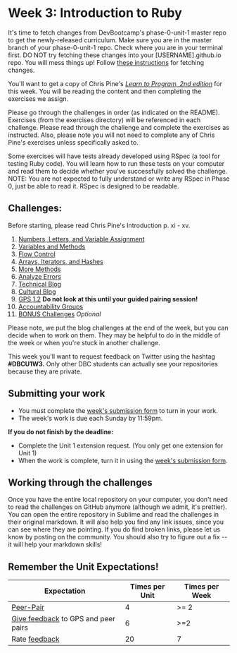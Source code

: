 # Week 3: Introduction to Ruby

<!-- Week 3's curriculum will be released with changes the Friday before the week begins. -->

It's time to fetch changes from DevBootcamp's phase-0-unit-1 master repo to get the newly-released curriculum. Make sure you are in the master branch of your phase-0-unit-1 repo. Check where you are in your terminal first. DO NOT try fetching these changes into your [USERNAME].github.io repo. You will mess things up! Follow [these instructions](https://github.com/Devbootcamp/phase-0-handbook/blob/master/fetching-changes.md) for fetching changes.

You'll want to get a copy of Chris Pine's [*Learn to Program, 2nd edition*](http://www.ebooks-it.net/ebook/learn-to-program-2nd-edition) for this week. You will be reading the content and then completing the exercises we assign.

Please go through the challenges in order (as indicated on the README). Exercises (from the exercises directory) will be referenced in each challenge. Please read through the challenge and complete the exercises as instructed. Also, please note you will not need to complete any of Chris Pine's exercises unless specifically asked to.

Some exercises will have tests already developed using RSpec (a tool for testing Ruby code). You will learn how to run these tests on your computer and read them to decide whether you've successfully solved the challenge. NOTE: You are not expected to fully understand or write any RSpec in Phase 0, just be able to read it. RSpec is designed to be readable.

## Challenges:
Before starting, please read Chris Pine's Introduction p. xi - xv.

1. [Numbers, Letters, and Variable Assignment](1-numbers-letters)
2. [Variables and Methods](2-methods)
3. [Flow Control](3-flow-control)
4. [Arrays, Iterators, and Hashes](4-arrays)
5. [More Methods](5-more-methods)
6. [Analyze Errors](6-analyze-errors)
7. [Technical Blog](7-technical-blog.md)
8. [Cultural Blog](8-cultural-blog.md)
9. [GPS 1.2](9-gps1-2) **Do not look at this until your guided pairing session!**
10. [Accountability Groups](10-accountability-groups.md)
11. [BONUS Challenges](11-BONUS-challenges) *Optional*

Please note, we put the blog challenges at the end of the week, but you can decide when to work on them. They may be helpful to do in the middle of the week or when you're stuck in another challenge.

This week you'll want to request feedback on Twitter using the hashtag **#DBCU1W3.** Only other DBC students can actually see your repositories because they are private.

## Submitting your work
- You must complete the [week's submission form](http://apply.devbootcamp.com) to turn in your work.
- The week's work is due each Sunday by 11:59pm.

**If you do not finish by the deadline:**
- Complete the Unit 1 extension request. (You only get one extension for Unit 1)
- When the work is complete, turn it in using the [week's submission form](http://apply.devbootcamp.com).

## Working through the challenges
Once you have the entire local repository on your computer, you don't need to read the challenges on GitHub anymore (although we admit, it's prettier). You can open the entire repository in Sublime and read the challenges in their original markdown. It will also help you find any link issues, since you can see where they are pointing. If you do find broken links, please let us know by posting on the community. You should also try to figure out a fix -- it will help your markdown skills!

## Remember the Unit Expectations!

Expectation | Times per Unit | Times per Week
------------|----------|---------
[Peer-Pair](https://github.com/Devbootcamp/phase-0-handbook/blob/master/peer-pairing-sessions.md) | 4 | >= 2
[Give feedback](https://socrates.devbootcamp.com/feedback/new) to GPS and peer pairs | 6 | >=2
Rate [feedback](https://socrates.devbootcamp.com/feedback) | 20 | 7
